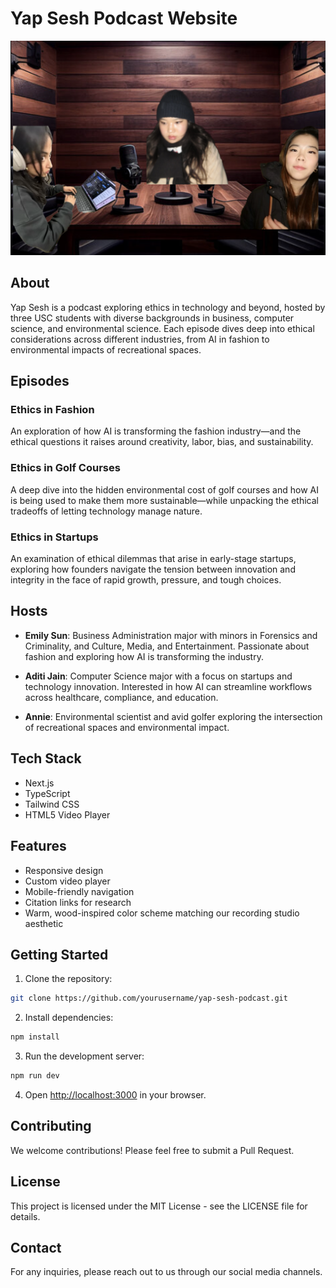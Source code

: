 # Yap Sesh Podcast Website

![Yap Sesh Podcast Recording](public/images/hero-background.png)

## About

Yap Sesh is a podcast exploring ethics in technology and beyond, hosted by three USC students with diverse backgrounds in business, computer science, and environmental science. Each episode dives deep into ethical considerations across different industries, from AI in fashion to environmental impacts of recreational spaces.

## Episodes

### Ethics in Fashion
An exploration of how AI is transforming the fashion industry—and the ethical questions it raises around creativity, labor, bias, and sustainability.

### Ethics in Golf Courses
A deep dive into the hidden environmental cost of golf courses and how AI is being used to make them more sustainable—while unpacking the ethical tradeoffs of letting technology manage nature.

### Ethics in Startups
An examination of ethical dilemmas that arise in early-stage startups, exploring how founders navigate the tension between innovation and integrity in the face of rapid growth, pressure, and tough choices.

## Hosts

- **Emily Sun**: Business Administration major with minors in Forensics and Criminality, and Culture, Media, and Entertainment. Passionate about fashion and exploring how AI is transforming the industry.

- **Aditi Jain**: Computer Science major with a focus on startups and technology innovation. Interested in how AI can streamline workflows across healthcare, compliance, and education.

- **Annie**: Environmental scientist and avid golfer exploring the intersection of recreational spaces and environmental impact.

## Tech Stack

- Next.js
- TypeScript
- Tailwind CSS
- HTML5 Video Player

## Features

- Responsive design
- Custom video player
- Mobile-friendly navigation
- Citation links for research
- Warm, wood-inspired color scheme matching our recording studio aesthetic

## Getting Started

1. Clone the repository:
```bash
git clone https://github.com/yourusername/yap-sesh-podcast.git
```

2. Install dependencies:
```bash
npm install
```

3. Run the development server:
```bash
npm run dev
```

4. Open [http://localhost:3000](http://localhost:3000) in your browser.

## Contributing

We welcome contributions! Please feel free to submit a Pull Request.

## License

This project is licensed under the MIT License - see the LICENSE file for details.

## Contact

For any inquiries, please reach out to us through our social media channels. 